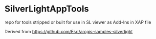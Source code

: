 # SilverLightAppTools
repo for tools stripped or built for use in SL viewer as Add-Ins in XAP file

Derived from https://github.com/Esri/arcgis-samples-silverlight